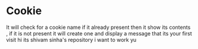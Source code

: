 # Cookie
It will check for a cookie name if it already present then it show its contents , if it is not present it will create one and display a message that its your first visit
hi its shivam sinha's repository i want to work yu
